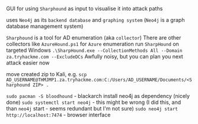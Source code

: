 GUI for using `Sharphound` as input to visualise it into attack paths

uses `Neo4j` as its `backend database` and `graphing system`
(`Neo4j` is a graph database management system)

`Sharphound` is a tool for AD enumeration (aka `collector`)
There are other collectors like `AzureHound.ps1` for `Azure` enumeration
run `SharpHound` on targeted Windows
`.\SharpHound.exe --CollectionMethods All --Domain za.tryhackme.com --ExcludeDCs`
Awfully noisy, but you can plan you next attack easier now

move created zip to Kali, e.g.
`scp AD_USERNAME@THMJMP1.za.tryhackme.com:C:/Users/AD_USERNAME/Documents/<Sharphound ZIP> .`

`sudo pacman -S bloodhound` - blackarch install neo4j as dependency (nicely done)
`sudo systemctl start neo4j` - this might be wrong (I did this, and than `neo4j` start - seems redundant but I'm not sure)
`sudo neo4j start`
`http://localhost:7474` - browser interface